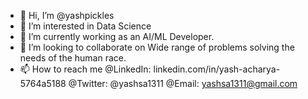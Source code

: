 - 👋 Hi, I’m @yashpickles
- 👀 I’m interested in Data Science
- 🌱 I’m currently working as an AI/ML Developer.
- 💞️ I’m looking to collaborate on Wide range of problems solving the needs of the human race.
- 📫 How to reach me @LinkedIn: linkedin.com/in/yash-acharya-5764a5188
                      @Twitter: @yashsa1311
                      @Email: yashsa1311@gmail.com
                    

<!---
yashpickles/yashpickles is a ✨ special ✨ repository because its `README.md` (this file) appears on your GitHub profile.
You can click the Preview link to take a look at your changes.
--->
